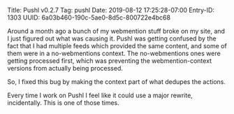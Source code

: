 Title: Pushl v0.2.7
Tag: pushl
Date: 2019-08-12 17:25:28-07:00
Entry-ID: 1303
UUID: 6a03b460-190c-5ae0-8d5c-800722e4bc68

Around a month ago a bunch of my webmention stuff broke on my site, and I just figured out what was causing it. Pushl was getting confused by the fact that I had multiple feeds which provided the same content, and some of them were in a no-webmentions context. The no-webmentions ones were getting processed first, which was preventing the webmention-context versions from actually being processed.

So, I fixed this bug by making the context part of what dedupes the actions.

Every time I work on Pushl I feel like it could use a major rewrite, incidentally. This is one of those times.